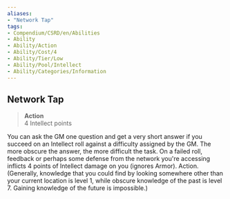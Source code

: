 ```yaml
---
aliases:
- "Network Tap"
tags:
- Compendium/CSRD/en/Abilities
- Ability
- Ability/Action
- Ability/Cost/4
- Ability/Tier/Low
- Ability/Pool/Intellect
- Ability/Categories/Information
---
```


  
## Network Tap  
>**Action**  
>4 Intellect points
  
You can ask the GM one question and get a very short answer if you succeed on an Intellect roll against a difficulty assigned by the GM. The more obscure the answer, the more difficult the task. On a failed roll, feedback or perhaps some defense from the network you're accessing inflicts 4 points of Intellect damage on you (ignores Armor). Action. (Generally, knowledge that you could find by looking somewhere other than your current location is level 1, while obscure knowledge of the past is level 7. Gaining knowledge of the future is impossible.)
